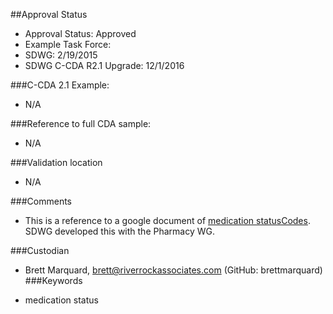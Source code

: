 ##Approval Status 

* Approval Status: Approved
* Example Task Force: 
* SDWG: 2/19/2015
* SDWG C-CDA R2.1 Upgrade: 12/1/2016    


###C-CDA 2.1 Example: 

* N/A

###Reference to full CDA sample:
* N/A

###Validation location
* N/A

###Comments
* This is a reference to a google document of [medication statusCodes](https://docs.google.com/spreadsheets/d/1d0RJoyzVQISK4ai3zbjKT6PCuOEQzgWBCqarDHyD-JE/edit). SDWG developed this with the Pharmacy WG. 

###Custodian

* Brett Marquard, brett@riverrockassociates.com (GitHub: brettmarquard)
###Keywords

* medication status
